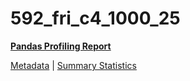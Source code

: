 # 592_fri_c4_1000_25

[**Pandas Profiling Report**](../docs_sources/profile/592_fri_c4_1000_25.html)

[Metadata](metadata.yaml) | [Summary Statistics](summary_stats.csv)

